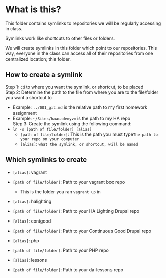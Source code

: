 # What is this?
This folder contains symlinks to repositories we will be regularly accessing in class.  

Symlinks work like shortcuts to other files or folders.  

We will create symlinks in this folder which point to our repositories. This way, everyone in the class can access all of their repositories from one centralized location; this folder.

## How to create a symlink
Step 1: `cd` to where you want the symlink, or shortcut, to be placed  
Step 2: Determine the path to the file from where you are to the file/folder you want a shortcut to  
  - Example: `../001_git.md` is the relative path to my first homework assignment  
  - Example: `~/Sites/haacademyvm` is the path to my HA repo  
Step 3: Create the symlink using the following command:  
- ```ln -s [path of file/folder] [alias]```  
  - `[path of file/folder]`: This is the path you must type`The path to your repo on your computer`  
  - `[alias]`: `what the symlink, or shortcut, will be named`  

## Which symlinks to create
- `[alias]`: vagrant  
- `[path of file/folder]`: Path to your vagrant box repo  
  - This is the folder you ran `vagrant up` in  

- `[alias]`: halighting  
- `[path of file/folder]`: Path to your HA Lighting Drupal repo  

- `[alias]`: contgood  
- `[path of file/folder]`: Path to your Continuous Good Drupal repo  

- `[alias]`: php  
- `[path of file/folder]`: Path to your PHP repo  

- `[alias]`: lessons  
- `[path of file/folder]`: Path to your da-lessons repo  
